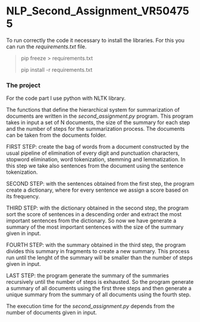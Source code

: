 # NLP_Second_Assignment_VR504755
To run correctly the code it necessary to install the libraries. For this you can run the *requirements.txt* file.

> pip freeze > requirements.txt
> 
> pip install -r requirements.txt

### The project
For the code part I use python with NLTK library.

The functions that define the hierarchical system for summarization of documents are written in the *second_assignment.py* program. This program takes in input a set of N documents, the size of the summary for each step and the number of steps for the summarization process. The documents can be taken from the documents folder. 

FIRST STEP: create the bag of words from a document constructed by the usual pipeline of elimination of every digit and punctuation characters, stopword elimination, word tokenization, stemming and lemmatization. In this step we take also sentences from the document using the sentence tokenization.

SECOND STEP: with the sentences obtained from the first step, the program create a dictionary, where for every sentence we assign a score based on its frequency.

THIRD STEP: with the dictionary obtained in the second step, the program sort the score of sentences in a descending order and extract the most important sentences from the dictionary. So now we have generate a summary of the most important sentences with the size of the summary given in input.

FOURTH STEP: with the summary obtained in the third step, the program divides this summary in fragments to create a new summary. This process run until the lenght of the summary will be smaller than the number of steps given in input.

LAST STEP: the program generate the summary of the summaries recursively until the number of steps is exhausted. So the program generate a summary of all documents using the first three steps and then generate a unique summary from the summary of all documents using the fourth step.

The execution time for the *second_assignment.py* depends from the number of documents given in input.

